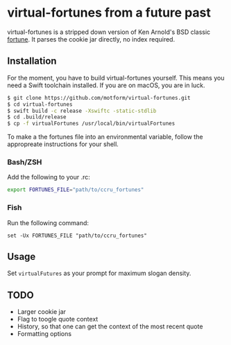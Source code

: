 # virtual-fortunes from a future past
virtual-fortunes is a stripped down version of Ken Arnold's BSD classic [fortune](https://en.wikipedia.org/wiki/Fortune_(Unix)). It parses the cookie jar directly, no index required. 

## Installation
For the moment, you have to build virtual-fortunes yourself. This means you need a Swift toolchain installed. If you are on macOS, you are in luck.
```bash
$ git clone https://github.com/motform/virtual-fortunes.git
$ cd virtual-fortunes
$ swift build -c release -Xswiftc -static-stdlib
$ cd .build/release
$ cp -f virtualFortunes /usr/local/bin/virtualFortunes
```
To make a the fortunes file into an environmental variable, follow the appropreate instructions for your shell.

### Bash/ZSH
Add the following to your .rc:
```bash
export FORTUNES_FILE="path/to/ccru_fortunes"
```
### Fish
Run the following command:
```fish
set -Ux FORTUNES_FILE "path/to/ccru_fortunes"
```


## Usage
Set `virtualFutures` as your prompt for maximum slogan density.

## TODO
* Larger cookie jar
* Flag to toogle quote context
* History, so that one can get the context of the most recent quote
* Formatting options
